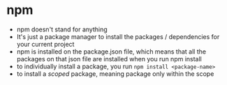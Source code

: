 # npm
- npm doesn't stand for anything
- It's just a package manager to install the packages / dependencies for your current project
- npm is installed on the package.json file, which means that all the packages on that json file are installed
when you run npm install
- to individually install a package, you run `npm install <package-name>`
- to install a *scoped* package, meaning package only within the scope